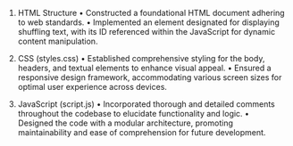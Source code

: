 1.	HTML Structure
	•	Constructed a foundational HTML document adhering to web standards.
	•	Implemented an element designated for displaying shuffling text, with its ID referenced within the JavaScript for dynamic content manipulation.

2.	CSS (styles.css)
	•	Established comprehensive styling for the body, headers, and textual elements to enhance visual appeal.
	•	Ensured a responsive design framework, accommodating various screen sizes for optimal user experience across devices.

3.	JavaScript (script.js)
	•	Incorporated thorough and detailed comments throughout the codebase to elucidate functionality and logic.
	•	Designed the code with a modular architecture, promoting maintainability and ease of comprehension for future development.
